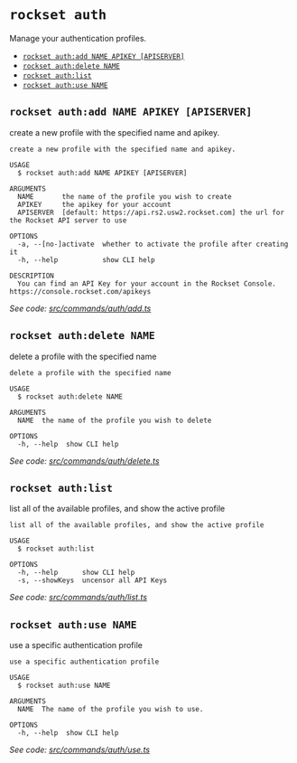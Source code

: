 `rockset auth`
==============

Manage your authentication profiles.

* [`rockset auth:add NAME APIKEY [APISERVER]`](#rockset-authadd-name-apikey-apiserver)
* [`rockset auth:delete NAME`](#rockset-authdelete-name)
* [`rockset auth:list`](#rockset-authlist)
* [`rockset auth:use NAME`](#rockset-authuse-name)

## `rockset auth:add NAME APIKEY [APISERVER]`

create a new profile with the specified name and apikey.

```
create a new profile with the specified name and apikey.  

USAGE
  $ rockset auth:add NAME APIKEY [APISERVER]

ARGUMENTS
  NAME       the name of the profile you wish to create
  APIKEY     the apikey for your account
  APISERVER  [default: https://api.rs2.usw2.rockset.com] the url for the Rockset API server to use

OPTIONS
  -a, --[no-]activate  whether to activate the profile after creating it
  -h, --help           show CLI help

DESCRIPTION
  You can find an API Key for your account in the Rockset Console. https://console.rockset.com/apikeys
```

_See code: [src/commands/auth/add.ts](../src/commands/auth/add.ts)_

## `rockset auth:delete NAME`

delete a profile with the specified name

```
delete a profile with the specified name

USAGE
  $ rockset auth:delete NAME

ARGUMENTS
  NAME  the name of the profile you wish to delete

OPTIONS
  -h, --help  show CLI help
```

_See code: [src/commands/auth/delete.ts](../src/commands/auth/delete.ts)_

## `rockset auth:list`

list all of the available profiles, and show the active profile

```
list all of the available profiles, and show the active profile

USAGE
  $ rockset auth:list

OPTIONS
  -h, --help      show CLI help
  -s, --showKeys  uncensor all API Keys
```

_See code: [src/commands/auth/list.ts](../src/commands/auth/list.ts)_

## `rockset auth:use NAME`

use a specific authentication profile

```
use a specific authentication profile

USAGE
  $ rockset auth:use NAME

ARGUMENTS
  NAME  The name of the profile you wish to use.

OPTIONS
  -h, --help  show CLI help
```

_See code: [src/commands/auth/use.ts](../src/commands/auth/use.ts)_
